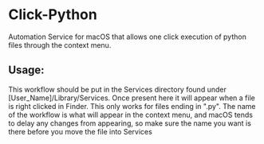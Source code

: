 # Click-Python
Automation Service for macOS that allows one click execution of python files through the context menu.

## Usage:
This workflow should be put in the Services directory found under [User_Name]/Library/Services. Once present here it will appear when a file is right clicked in Finder. This only works for files ending in ".py". The name of the workflow is what will appear in the context menu, and macOS tends to delay any changes from appearing, so make sure the name you want is there before you move the file into Services
